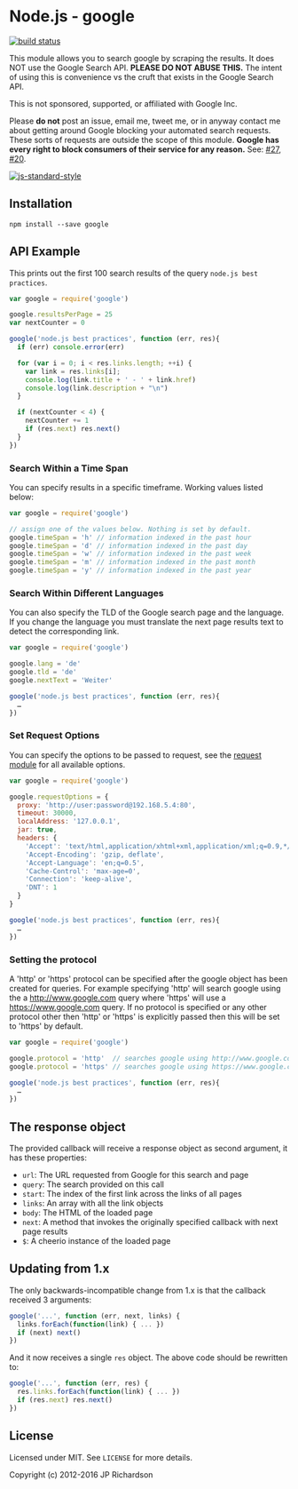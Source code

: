 Node.js - google
=====================

[![build status](https://secure.travis-ci.org/jprichardson/node-google.svg)](http://travis-ci.org/jprichardson/node-google)

This module allows you to search google by scraping the results. It does NOT use the Google Search API. **PLEASE DO NOT ABUSE THIS.** The intent of using this is convenience vs the cruft that exists in the Google Search API.

This is not sponsored, supported, or affiliated with Google Inc.

Please **do not** post an issue, email me, tweet me, or in anyway contact me about getting around Google blocking
your automated search requests. These sorts of requests are outside the scope of this module. **Google has every
right to block consumers of their service for any reason.** See: [#27](https://github.com/jprichardson/node-google/issues/27),
[#20](https://github.com/jprichardson/node-google/issues/20#issuecomment-74289023).

[![js-standard-style](https://raw.githubusercontent.com/feross/standard/master/badge.png)](https://github.com/feross/standard)


Installation
------------

    npm install --save google



API Example
-------

This prints out the first 100 search results of the query `node.js best practices`.

```js
var google = require('google')

google.resultsPerPage = 25
var nextCounter = 0

google('node.js best practices', function (err, res){
  if (err) console.error(err)

  for (var i = 0; i < res.links.length; ++i) {
    var link = res.links[i];
    console.log(link.title + ' - ' + link.href)
    console.log(link.description + "\n")
  }

  if (nextCounter < 4) {
    nextCounter += 1
    if (res.next) res.next()
  }
})
```


### Search Within a Time Span

You can specify results in a specific timeframe. Working values listed below:

```js
var google = require('google')

// assign one of the values below. Nothing is set by default.
google.timeSpan = 'h' // information indexed in the past hour
google.timeSpan = 'd' // information indexed in the past day
google.timeSpan = 'w' // information indexed in the past week
google.timeSpan = 'm' // information indexed in the past month
google.timeSpan = 'y' // information indexed in the past year
```


### Search Within Different Languages

You can also specify the TLD of the Google search page and the language.
If you change the language you must translate the next page results text to detect the corresponding link.

```js
var google = require('google')

google.lang = 'de'
google.tld = 'de'
google.nextText = 'Weiter'

google('node.js best practices', function (err, res){
  …
})
```


### Set Request Options

You can specify the options to be passed to request, see the [request module](https://github.com/request/request) for all available options.

```js
var google = require('google')

google.requestOptions = {
  proxy: 'http://user:password@192.168.5.4:80',
  timeout: 30000,
  localAddress: '127.0.0.1',
  jar: true,
  headers: {
    'Accept': 'text/html,application/xhtml+xml,application/xml;q=0.9,*/*;q=0.8',
    'Accept-Encoding': 'gzip, deflate',
    'Accept-Language': 'en;q=0.5',
    'Cache-Control': 'max-age=0',
    'Connection': 'keep-alive',
    'DNT': 1
  }
}

google('node.js best practices', function (err, res){
  …
})
```

### Setting the protocol

A 'http' or 'https' protocol can be specified after the google object has been created for queries. For example specifying 'http' will search google using the a http://www.google.com query where 'https' will use a https://www.google.com query. If no protocol is specified or any other protocol other then 'http' or 'https' is explicitly passed then this will be set to 'https' by default.

```js
var google = require('google')

google.protocol = 'http'  // searches google using http://www.google.com
google.protocol = 'https' // searches google using https://www.google.com

google('node.js best practices', function (err, res){
  …
})
```

The response object
-------

The provided callback will receive a response object as second argument, it has these properties:

- `url`: The URL requested from Google for this search and page
- `query`: The search provided on this call
- `start`: The index of the first link across the links of all pages
- `links`: An array with all the link objects
- `body`: The HTML of the loaded page
- `next`: A method that invokes the originally specified callback with next page results
- `$`: A cheerio instance of the loaded page

Updating from 1.x
-------

The only backwards-incompatible change from 1.x is that the callback received 3 arguments:
```js
google('...', function (err, next, links) {
  links.forEach(function(link) { ... })
  if (next) next()
})
```

And it now receives a single `res` object. The above code should be rewritten to:
```js
google('...', function (err, res) {
  res.links.forEach(function(link) { ... })
  if (res.next) res.next()
})
```

License
-------

Licensed under MIT. See `LICENSE` for more details.

Copyright (c) 2012-2016 JP Richardson
